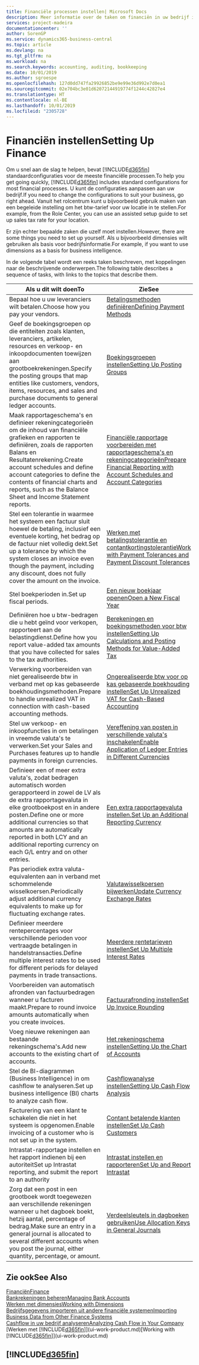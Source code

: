 ```yaml
---
title: Financiële processen instellen| Microsoft Docs
description: Meer informatie over de taken om financiën in uw bedrijf in te stellen voor al uw boekhoudings-, controle- of boekingsbehoeften.
services: project-madeira
documentationcenter: ''
author: SorenGP
ms.service: dynamics365-business-central
ms.topic: article
ms.devlang: na
ms.tgt_pltfrm: na
ms.workload: na
ms.search.keywords: accounting, auditing, bookkeeping
ms.date: 10/01/2019
ms.author: sgroespe
ms.openlocfilehash: 127d0dd747fa29926852be9e99e36d992e7d0ea1
ms.sourcegitcommit: 02e704bc3e01d62072144919774f1244c42827e4
ms.translationtype: HT
ms.contentlocale: nl-BE
ms.lasthandoff: 10/01/2019
ms.locfileid: "2305728"
---
```

# <a name="setting-up-finance"></a><span data-ttu-id="b80f7-103">Financiën instellen</span><span class="sxs-lookup"><span data-stu-id="b80f7-103">Setting Up Finance</span></span>
<span data-ttu-id="b80f7-104">Om u snel aan de slag te helpen, bevat [!INCLUDE[d365fin](includes/d365fin_md.md)] standaardconfiguraties voor de meeste financiële processen.</span><span class="sxs-lookup"><span data-stu-id="b80f7-104">To help you get going quickly, [!INCLUDE[d365fin](includes/d365fin_md.md)] includes standard configurations for most financial processes.</span></span> <span data-ttu-id="b80f7-105">U kunt de configuraties aanpassen aan uw bedrijf.</span><span class="sxs-lookup"><span data-stu-id="b80f7-105">If you need to change the configurations to suit your business, go right ahead.</span></span> <span data-ttu-id="b80f7-106">Vanuit het rolcentrum kunt u bijvoorbeeld gebruik maken van een begeleide instelling om het btw-tarief voor uw locatie in te stellen.</span><span class="sxs-lookup"><span data-stu-id="b80f7-106">For example, from the Role Center, you can use an assisted setup guide to set up sales tax rate for your location.</span></span>  

<span data-ttu-id="b80f7-107">Er zijn echter bepaalde zaken die uzelf moet instellen.</span><span class="sxs-lookup"><span data-stu-id="b80f7-107">However, there are some things you need to set up yourself.</span></span> <span data-ttu-id="b80f7-108">Als u bijvoorbeeld dimensies wilt gebruiken als basis voor bedrijfsinformatie.</span><span class="sxs-lookup"><span data-stu-id="b80f7-108">For example, if you want to use dimensions as a basis for business intelligence.</span></span>  

<span data-ttu-id="b80f7-109">In de volgende tabel wordt een reeks taken beschreven, met koppelingen naar de beschrijvende onderwerpen.</span><span class="sxs-lookup"><span data-stu-id="b80f7-109">The following table describes a sequence of tasks, with links to the topics that describe them.</span></span>

| <span data-ttu-id="b80f7-110">Als u dit wilt doen</span><span class="sxs-lookup"><span data-stu-id="b80f7-110">To</span></span> | <span data-ttu-id="b80f7-111">Zie</span><span class="sxs-lookup"><span data-stu-id="b80f7-111">See</span></span> |
| --- | --- |
| <span data-ttu-id="b80f7-112">Bepaal hoe u uw leveranciers wilt betalen.</span><span class="sxs-lookup"><span data-stu-id="b80f7-112">Choose how you pay your vendors.</span></span> |[<span data-ttu-id="b80f7-113">Betalingsmethoden definiëren</span><span class="sxs-lookup"><span data-stu-id="b80f7-113">Defining Payment Methods</span></span>](finance-payment-methods.md) |
| <span data-ttu-id="b80f7-114">Geef de boekingsgroepen op die entiteiten zoals klanten, leveranciers, artikelen, resources en verkoop- en inkoopdocumenten toewijzen aan grootboekrekeningen.</span><span class="sxs-lookup"><span data-stu-id="b80f7-114">Specify the posting groups that map entities like customers, vendors, items, resources, and sales and purchase documents to general ledger accounts.</span></span> |[<span data-ttu-id="b80f7-115">Boekingsgroepen instellen</span><span class="sxs-lookup"><span data-stu-id="b80f7-115">Setting Up Posting Groups</span></span>](finance-posting-groups.md)|
|<span data-ttu-id="b80f7-116">Maak rapportageschema's en definieer rekeningcategorieën om de inhoud van financiële grafieken en rapporten te definiëren, zoals de rapporten Balans en Resultatenrekening.</span><span class="sxs-lookup"><span data-stu-id="b80f7-116">Create account schedules and define account categories to define the contents of financial charts and reports, such as the Balance Sheet and Income Statement reports.</span></span>|[<span data-ttu-id="b80f7-117">Financiële rapportage voorbereiden met rapportageschema's en rekeningcategorieën</span><span class="sxs-lookup"><span data-stu-id="b80f7-117">Prepare Financial Reporting with Account Schedules and Account Categories</span></span>](bi-how-work-account-schedule.md)|
|<span data-ttu-id="b80f7-118">Stel een tolerantie in waarmee het systeem een factuur sluit hoewel de betaling, inclusief een eventuele korting, het bedrag op de factuur niet volledig dekt.</span><span class="sxs-lookup"><span data-stu-id="b80f7-118">Set up a tolerance by which the system closes an invoice even though the payment, including any discount, does not fully cover the amount on the invoice.</span></span>|[<span data-ttu-id="b80f7-119">Werken met betalingstolerantie en contantkortingstolerantie</span><span class="sxs-lookup"><span data-stu-id="b80f7-119">Work with Payment Tolerances and Payment Discount Tolerances</span></span>](finance-payment-tolerance-and-payment-discount-tolerance.md)|
| <span data-ttu-id="b80f7-120">Stel boekperioden in.</span><span class="sxs-lookup"><span data-stu-id="b80f7-120">Set up fiscal periods.</span></span> |[<span data-ttu-id="b80f7-121">Een nieuw boekjaar openen</span><span class="sxs-lookup"><span data-stu-id="b80f7-121">Open a New Fiscal Year</span></span>](finance-how-open-new-fiscal-year.md) |
| <span data-ttu-id="b80f7-122">Definiëren hoe u btw-bedragen die u hebt geïnd voor verkopen, rapporteert aan de belastingdienst.</span><span class="sxs-lookup"><span data-stu-id="b80f7-122">Define how you report value-added tax amounts that you have collected for sales to the tax authorities.</span></span> |[<span data-ttu-id="b80f7-123">Berekeningen en boekingsmethoden voor btw instellen</span><span class="sxs-lookup"><span data-stu-id="b80f7-123">Setting Up Calculations and Posting Methods for Value-Added Tax</span></span>](finance-setup-vat.md)|
|<span data-ttu-id="b80f7-124">Verwerking voorbereiden van niet gerealiseerde btw in verband met op kas gebaseerde boekhoudingsmethoden.</span><span class="sxs-lookup"><span data-stu-id="b80f7-124">Prepare to handle unrealized VAT in connection with cash-based accounting methods.</span></span>|[<span data-ttu-id="b80f7-125">Ongerealiseerde btw voor op kas gebaseerde boekhouding instellen</span><span class="sxs-lookup"><span data-stu-id="b80f7-125">Set Up Unrealized VAT for Cash-Based Accounting</span></span>](finance-setup-unrealized-vat.md)|
| <span data-ttu-id="b80f7-126">Stel uw verkoop- en inkoopfuncties in om betalingen in vreemde valuta's te verwerken.</span><span class="sxs-lookup"><span data-stu-id="b80f7-126">Set your Sales and Purchases features up to handle payments in foreign currencies.</span></span>|[<span data-ttu-id="b80f7-127">Vereffening van posten in verschillende valuta's inschakelen</span><span class="sxs-lookup"><span data-stu-id="b80f7-127">Enable Application of Ledger Entries in Different Currencies</span></span>](finance-how-enable-application-ledger-entries-different-currencies.md)
|<span data-ttu-id="b80f7-128">Definieer een of meer extra valuta's, zodat bedragen automatisch worden gerapporteerd in zowel de LV als de extra rapportagevaluta in elke grootboekpost en in andere posten.</span><span class="sxs-lookup"><span data-stu-id="b80f7-128">Define one or more additional currencies so that amounts are automatically reported in both LCY and an additional reporting currency on each G/L entry and on other entries.</span></span>|[<span data-ttu-id="b80f7-129">Een extra rapportagevaluta instellen.</span><span class="sxs-lookup"><span data-stu-id="b80f7-129">Set Up an Additional Reporting Currency</span></span>](finance-how-setup-additional-currencies.md)|
|<span data-ttu-id="b80f7-130">Pas periodiek extra valuta-equivalenten aan in verband met schommelende wisselkoersen.</span><span class="sxs-lookup"><span data-stu-id="b80f7-130">Periodically adjust additional currency equivalents to make up for fluctuating exchange rates.</span></span>|[<span data-ttu-id="b80f7-131">Valutawisselkoersen bijwerken</span><span class="sxs-lookup"><span data-stu-id="b80f7-131">Update Currency Exchange Rates</span></span>](finance-how-update-currencies.md)|
|<span data-ttu-id="b80f7-132">Definieer meerdere rentepercentages voor verschillende perioden voor vertraagde betalingen in handelstransacties.</span><span class="sxs-lookup"><span data-stu-id="b80f7-132">Define multiple interest rates to be used for different periods for delayed payments in trade transactions.</span></span>|[<span data-ttu-id="b80f7-133">Meerdere rentetarieven instellen</span><span class="sxs-lookup"><span data-stu-id="b80f7-133">Set Up Multiple Interest Rates</span></span>](finance-how-to-set-up-multiple-interest-rates.md)|
|<span data-ttu-id="b80f7-134">Voorbereiden van automatisch afronden van factuurbedragen wanneer u facturen maakt.</span><span class="sxs-lookup"><span data-stu-id="b80f7-134">Prepare to round invoice amounts automatically when you create invoices.</span></span>|[<span data-ttu-id="b80f7-135">Factuurafronding instellen</span><span class="sxs-lookup"><span data-stu-id="b80f7-135">Set Up Invoice Rounding</span></span>](finance-set-up-invoice-rounding.md)|
| <span data-ttu-id="b80f7-136">Voeg nieuwe rekeningen aan bestaande rekeningschema's.</span><span class="sxs-lookup"><span data-stu-id="b80f7-136">Add new accounts to the existing chart of accounts.</span></span> |[<span data-ttu-id="b80f7-137">Het rekeningschema instellen</span><span class="sxs-lookup"><span data-stu-id="b80f7-137">Setting Up the Chart of Accounts</span></span>](finance-setup-chart-accounts.md) |
| <span data-ttu-id="b80f7-138">Stel de BI-diagrammen (Business Intelligence) in om cashflow te analyseren.</span><span class="sxs-lookup"><span data-stu-id="b80f7-138">Set up business intelligence (BI) charts to analyze cash flow.</span></span> |[<span data-ttu-id="b80f7-139">Cashflowanalyse instellen</span><span class="sxs-lookup"><span data-stu-id="b80f7-139">Setting Up Cash Flow Analysis</span></span>](finance-setup-cash-flow-analyses.md) |
|<span data-ttu-id="b80f7-140">Facturering van een klant te schakelen die niet in het systeem is opgenomen.</span><span class="sxs-lookup"><span data-stu-id="b80f7-140">Enable invoicing of a customer who is not set up in the system.</span></span>|[<span data-ttu-id="b80f7-141">Contant betalende klanten instellen</span><span class="sxs-lookup"><span data-stu-id="b80f7-141">Set Up Cash Customers</span></span>](finance-how-to-set-up-cash-customers.md)|
| <span data-ttu-id="b80f7-142">Intrastat-rapportage instellen en het rapport indienen bij een autoriteit</span><span class="sxs-lookup"><span data-stu-id="b80f7-142">Set up Intrastat reporting, and submit the report to an authority</span></span> | [<span data-ttu-id="b80f7-143">Intrastat instellen en rapporteren</span><span class="sxs-lookup"><span data-stu-id="b80f7-143">Set Up and Report Intrastat</span></span>](finance-how-setup-report-intrastat.md)|
|<span data-ttu-id="b80f7-144">Zorg dat een post in een grootboek wordt toegewezen aan verschillende rekeningen wanneer u het dagboek boekt, hetzij aantal, percentage of bedrag.</span><span class="sxs-lookup"><span data-stu-id="b80f7-144">Make sure an entry in a general journal is allocated to several different accounts when you post the journal, either quantity, percentage, or amount.</span></span>|[<span data-ttu-id="b80f7-145">Verdeelsleutels in dagboeken gebruiken</span><span class="sxs-lookup"><span data-stu-id="b80f7-145">Use Allocation Keys in General Journals</span></span>](ui-how-use-allocation-keys-general-journals.md)|

## <a name="see-also"></a><span data-ttu-id="b80f7-146">Zie ook</span><span class="sxs-lookup"><span data-stu-id="b80f7-146">See Also</span></span>
[<span data-ttu-id="b80f7-147">Financiën</span><span class="sxs-lookup"><span data-stu-id="b80f7-147">Finance</span></span>](finance.md)  
[<span data-ttu-id="b80f7-148">Bankrekeningen beheren</span><span class="sxs-lookup"><span data-stu-id="b80f7-148">Managing Bank Accounts</span></span>](bank-manage-bank-accounts.md)  
[<span data-ttu-id="b80f7-149">Werken met dimensies</span><span class="sxs-lookup"><span data-stu-id="b80f7-149">Working with Dimensions</span></span>](finance-dimensions.md)  
[<span data-ttu-id="b80f7-150">Bedrijfsgegevens importeren uit andere financiële systemen</span><span class="sxs-lookup"><span data-stu-id="b80f7-150">Importing Business Data from Other Finance Systems</span></span>](across-import-data-configuration-packages.md)  
[<span data-ttu-id="b80f7-151">Cashflow in uw bedrijf analyseren</span><span class="sxs-lookup"><span data-stu-id="b80f7-151">Analyzing Cash Flow in Your Company</span></span>](finance-analyze-cash-flow.md)  
<span data-ttu-id="b80f7-152">[Werken met [!INCLUDE[d365fin](includes/d365fin_md.md)]](ui-work-product.md)</span><span class="sxs-lookup"><span data-stu-id="b80f7-152">[Working with [!INCLUDE[d365fin](includes/d365fin_md.md)]](ui-work-product.md)</span></span>  

## [!INCLUDE[d365fin](includes/free_trial_md.md)]  
